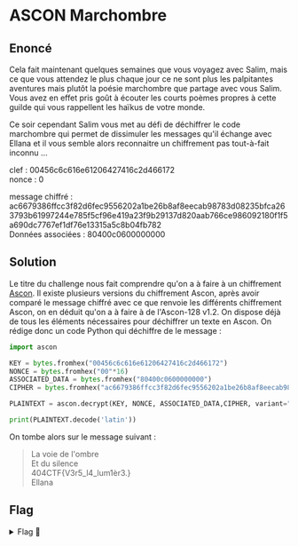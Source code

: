 # ASCON Marchombre

## Enoncé
Cela fait maintenant quelques semaines que vous voyagez avec Salim, mais ce que vous attendez le plus chaque jour ce ne sont plus les palpitantes aventures mais plutôt la poésie marchombre que partage avec vous Salim. Vous avez en effet pris goût à écouter les courts poèmes propres à cette guilde qui vous rappellent les haïkus de votre monde.

Ce soir cependant Salim vous met au défi de déchiffrer le code marchombre qui permet de dissimuler les messages qu'il échange avec Ellana et il vous semble alors reconnaitre un chiffrement pas tout-à-fait inconnu ...

clef : 00456c6c616e61206427416c2d466172   
nonce : 0

message chiffré : ac6679386ffcc3f82d6fec9556202a1be26b8af8eecab98783d08235bfca263793b61997244e785f5cf96e419a23f9b29137d820aab766ce986092180f1f5a690dc7767ef1df76e13315a5c8b04fb782   
Données associées : 80400c0600000000

## Solution

Le titre du challenge nous fait comprendre qu'on a à faire à un chiffrement [Ascon](https://en.wikipedia.org/wiki/Ascon_(cipher)). Il existe plusieurs versions du chiffrement Ascon, après avoir comparé le message chiffré avec ce que renvoie les différents chiffrement Ascon, on en déduit qu'on a à faire à de l'Ascon-128 v1.2. On dispose déjà de tous les éléments nécessaires pour déchiffrer un texte en Ascon. On rédige donc un code Python qui déchiffre de le message :

```python
import ascon

KEY = bytes.fromhex("00456c6c616e61206427416c2d466172")
NONCE = bytes.fromhex("00"*16)
ASSOCIATED_DATA = bytes.fromhex("80400c0600000000")
CIPHER = bytes.fromhex("ac6679386ffcc3f82d6fec9556202a1be26b8af8eecab98783d08235bfca263793b61997244e785f5cf96e419a23f9b29137d820aab766ce986092180f1f5a690dc7767ef1df76e13315a5c8b04fb782")

PLAINTEXT = ascon.decrypt(KEY, NONCE, ASSOCIATED_DATA,CIPHER, variant="Ascon-128")

print(PLAINTEXT.decode('latin'))
```
On tombe alors sur le message suivant :   
>La voie de l'ombre   
>Et du silence   
>404CTF{V3r5_l4_lum1èr3.}   
>Ellana   

## Flag

<details>
<summary> Flag 🚩</summary>

```
404CTF{V3r5_l4_lum1ère.}
```